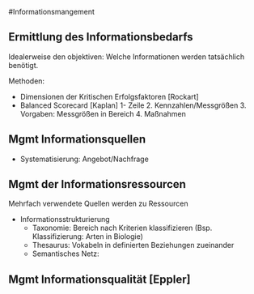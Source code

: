 #Informationsmangement

## Ermittlung des Informationsbedarfs

Idealerweise den objektiven: Welche Informationen werden tatsächlich benötigt.

Methoden:
- Dimensionen der Kritischen Erfolgsfaktoren [Rockart]
- Balanced Scorecard [Kaplan]
  1- Zeile
  2. Kennzahlen/Messgrößen
  3. Vorgaben: Messgrößen in Bereich
  4. Maßnahmen

## Mgmt Informationsquellen

- Systematisierung: Angebot/Nachfrage

## Mgmt der Informationsressourcen

Mehrfach verwendete Quellen werden zu Ressourcen

- Informationsstrukturierung
  + Taxonomie: Bereich nach Kriterien klassifizieren (Bsp. Klassifizierung: Arten in Biologie)
  + Thesaurus: Vokabeln in definierten Beziehungen zueinander
  + Semantisches Netz: 

## Mgmt Informationsqualität [Eppler]

